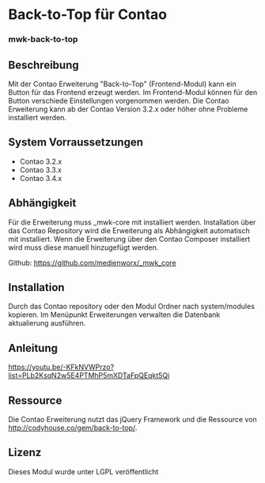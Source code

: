 # Back-to-Top für Contao

### mwk-back-to-top

Beschreibung
------------

Mit der Contao Erweiterung "Back-to-Top" (Frontend-Modul) kann ein Button für das Frontend erzeugt werden. Im Frontend-Modul können für den Button verschiede Einstellungen vorgenommen werden.
Die Contao Erweiterung kann ab der Contao Version 3.2.x oder höher ohne Probleme installiert werden.


System Vorraussetzungen
-----------------------

 * Contao 3.2.x
 * Contao 3.3.x
 * Contao 3.4.x
 

Abhängigkeit
------------

Für die Erweiterung muss _mwk-core mit installiert werden. Installation über das Contao Repository wird die Erweiterung als Abhängigkeit automatisch mit installiert. Wenn die Erweiterung über den Contao Composer installiert wird muss diese manuell hinzugefügt werden.

Github: https://github.com/medienworx/_mwk_core


Installation
------------

Durch das Contao repository oder den Modul Ordner nach system/modules kopieren. Im Menüpunkt Erweiterungen verwalten
die Datenbank aktualierung ausführen.


Anleitung
---------

https://youtu.be/-KFkNVWPrzo?list=PLb2KsqN2w5E4PTMhP5mXDTaFpQEqkt5Qi


Ressource
---------

Die Contao Erweiterung nutzt das jQuery Framework und die Ressource von http://codyhouse.co/gem/back-to-top/.

Lizenz
------

Dieses Modul wurde unter LGPL veröffentlicht